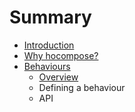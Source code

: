 # Summary

* [Introduction](README.md)
* [Why hocompose?](docs/introduction.md)
* [Behaviours](docs/behaviours/definition.md)
   * [Overview](docs/behaviours/overview.md)
   * Defining a behaviour
   * API

